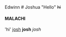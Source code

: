   Edwinn # Joshua
 "Hello"
  ~~hi~~
  #### MALACHI
  'hi'
 [josh](https://m.media-amazon.com/images/M/MV5BMTgwNTY2OTI3MF5BMl5BanBnXkFtZTcwNDc1MTg4Nw@@._V1_SX300_.jpg)
 **josh**
 *josh*
